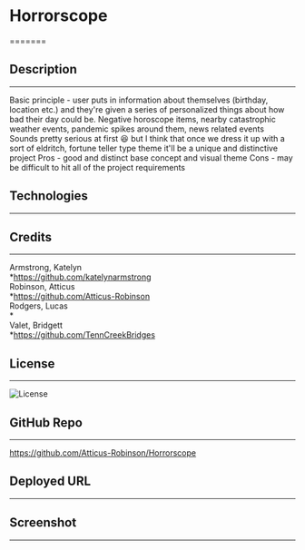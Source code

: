 # Horrorscope

=======
## Description
---------------------
Basic principle - user puts in information about themselves (birthday, location etc.) and they're given a series of personalized things about how bad their day could be. Negative horoscope items, nearby catastrophic weather events, pandemic spikes around them, news related events  
Sounds pretty serious at first :laughing: but I think that once we dress it up with a sort of eldritch, fortune teller type theme it'll be a unique and distinctive project
Pros - good and distinct base concept and visual theme Cons - may be difficult to hit all of the project requirements  

## Technologies
---------------------

## Credits
---------------------
Armstrong, Katelyn  
    *https://github.com/katelynarmstrong  
Robinson, Atticus  
    *https://github.com/Atticus-Robinson  
Rodgers, Lucas  
    *  
Valet, Bridgett  
    *https://github.com/TennCreekBridges  

## License 
---------------------
![License](https://img.shields.io/badge/License-MIT-blue.svg)

## GitHub Repo
---------------------
https://github.com/Atticus-Robinson/Horrorscope  

## Deployed URL
---------------------

## Screenshot
---------------------

